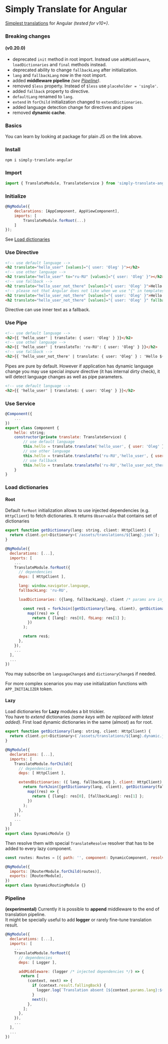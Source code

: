 # Simply Translate for Angular

[Simplest translations](https://www.npmjs.com/package/simply-translate) for Angular _(tested for v10+)_.

### **Breaking changes**

#### (v0.20.0)

- deprecated `init` method in root import. Instead use `addMiddleware`, `loadDictionaries` and `final` methods instead.
- deprecated ability to change `fallbackLang` after initialization.
- `lang` and `fallbackLang` now in the root import.
- added **middleware pipeline** _(see [Pipeline](#Pipeline))_.
- removed `$less` property. Instead of `$less` use `placeholder = 'single'`.
- added `fallback` property to directive.
- `defaultLang` renamed to `lang`.
- `extend` in `forChild` initialization changed to `extendDictionaries`.
- added language detection change for directives and pipes
- removed **dynamic cache**.

### Basics

You can learn by looking at package for plain JS on the link above.

### Install

```javascript
npm i simply-translate-angular
```

### Import

```javascript
import { TranslateModule, TranslateService } from 'simply-translate-angular';
```

### Initialize

```javascript
@NgModule({
    declarations: [AppComponent, AppViewComponent],
    imports: [
        TranslateModule.forRoot(...)
    ]
});
```

See [Load dictionaries](#Load-dictionaries)

### Use Directive

```html
<!-- use default language -->
<h2 translate="hello_user" [values]="{ user: 'Oleg' }"></h2>
<!-- use other language -->
<h2 translate="hello_user" to="ru-RU" [values]="{ user: 'Oleg' }"></h2>
<!-- use fallback -->
<h2 translate="hello_user_not_there" [values]="{ user: 'Oleg' }">Hello user</h2>
<!-- please not that Angular does not like when we use "{" in templates so rather use property in such cases or replace it with $&#123; (and optionally closing bracket with $&#125;) or escape it somehow :) -->
<h2 translate="hello_user_not_there" [values]="{ user: 'Oleg' }">Hello $&#123;user}</h2>
<h2 translate="hello_user_not_there" [values]="{ user: 'Oleg' }" fallback="Hello ${user}"></h2>
```
Directive can use inner text as a fallback.   


### Use Pipe

```html
<!-- use default language -->
<h2>{{ 'hello_user' | translate: { user: 'Oleg' } }}</h2>
<!-- use other language -->
<h2>{{ 'hello_user' | translateTo: 'ru-RU': { user: 'Oleg' } }}</h2>
<!-- use fallback -->
<h2>{{ 'hello_user_not_there' | translate: { user: 'Oleg' } : 'Hello ${user}'}}</h2>
```
Pipes are pure by default. However if application has dynamic language change you may use special _impure_ directive (it has internal dirty check), it will detect language changes as well as pipe parameters. 
```html
<!-- use default language -->
<h2>{{ 'hello_user' | translate$: { user: 'Oleg' } }}</h2>
```

### Use Service

```javascript
@Component({
    ...
})
export class Component {
    hello: string;
    constructor(private translate: TranslateService) {
        // use default language
        this.hello = translate.translate('hello_user', { user: 'Oleg' })
        // use other language
        this.hello = translate.translateTo('ru-RU','hello_user', { user: 'Oleg' })
        // use fallback
        this.hello = translate.translateTo('ru-RU','hello_user_not_there', { user: 'Oleg' }, 'Hello ${user}')
    }
}
```

### Load dictionaries

#### Root

Default `forRoot` initialization allows to use injected dependencies (e.g. `HttpClient`) to fetch dictionaries. It returns `Observable` that contains set of dictionaries

```javascript
export function getDictionary(lang: string, client: HttpClient) {
  return client.get<Dictionary>(`/assets/translations/${lang}.json`);
}

@NgModule({
  declarations: [...],
  imports: [
    ...
    TranslateModule.forRoot({
      // dependencies
      deps: [ HttpClient ],

      lang: window.navigator.language,
      fallbackLang: 'ru-RU',

      loadDictionaries: ({lang, fallbackLang}, client /* params are injected dependencies received in the same order as they are in deps */) => {

        const res$ = forkJoin([getDictionary(lang, client), getDictionary(fbLang, client)]).pipe(
          map((res) => {
            return { [lang]: res[0], fbLang: res[1] };
          })
        );

        return res$;
      },
    }),
    ...
  ],
  ...
})
```

You may subscribe on `languageChange$` and `dictionaryChange$` if needed.

For more complex scenarios you may use initialization functions with `APP_INITIALIZER` token.

#### Lazy

Load dictionaries for **Lazy** modules a bit trickier.  
You have to _extend_ dictionaries _(same keys with be replaced with latest added)_.
First load dynamic dictionaries in the same (almost) as for root.

```javascript
export function getDictionary(lang: string, client: HttpClient) {
  return client.get<Dictionary>(`/assets/translations/${lang}.dynamic.json`);
}

@NgModule({
  declarations: [...],
  imports: [
    TranslateModule.forChild({
      // dependencies
      deps: [ HttpClient ],

      extendDictionaries: ({ lang, fallbackLang }, client: HttpClient) => {
        return forkJoin([getDictionary(lang, client), getDictionary(fallbackLang, client)]).pipe(
          map((res) => {
            return { [lang]: res[0], [fallbackLang]: res[1] };
          })
        );
      },
    }),
    ...
  ]
})
export class DynamicModule {}
```

Then resolve them with special `TranslateResolve` resolver that has to be added to every lazy component.

```javascript
const routes: Routes = [{ path: '', component: DynamicComponent, resolve: { translate: TranslateResolve } }];

@NgModule({
  imports: [RouterModule.forChild(routes)],
  exports: [RouterModule],
})
export class DynamicRoutingModule {}
```

### Pipeline

**(experimental)**
Currently it is possible to **append** middleware to the end of translation pipeline.  
It might be specially useful to add **logger** or rarely fine-tune translation result.

```javascript
@NgModule({
  declarations: [...],
  imports: [
    ...
    TranslateModule.forRoot({
      // dependencies
      deps: [ Logger ],

      addMiddleware: (logger /* injected dependencies */) => {
       return [
          (context, next) => {
            if (context.result.fallingBack) {
              logger.log(`Translation absent [${context.params.lang}:${context.params.key}]`);
            }
            next();
          },
        ];
      },
    }),
    ...
  ],
  ...
})
```
